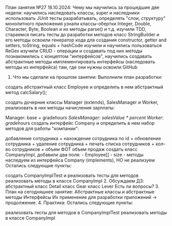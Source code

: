 План занятия №27 18.10.2024:
Чему мы научились за прошедшие две недели:
научились наследовать классы, super и наследники
использовать JUnit тесты
разрабатывать, определять "слои, структуру" монолитного приложения
узнали классы-обертки Integer, Double, Character, Byte, Boolean и их методы parse() и т.д.
изучили TDD, стараемся писать тесты до разработки методов
класс StringBuilder и его методы
освоили генератор кода для создания constructor, getter and setters, toString, equals + hashCode
изучили и научились пользоваться ReGex
изучили CRUD - операции и создавать под них методы
познакомились с концептом "интерфейсов", научились создавать абстрактные методы
имплементировать интерфейсы (наследовать методы из интерфейса) там, где они нужны
освоили GitHub
1. Что мы сделали на прошлом занятии:
   Выполнили план разработки:

создать абстрактный класс Employee и определить в нем абстрактный метод calcSalary();

создать дочерние классы Manager (extends), SalesManager и Worker, реализовать в них методы начисления зарплаты:

Manager: base + grade*hours
SalesManager: salesValue * percent
Worker: grade*hours
создать интерфейс Company и определить в нем набор методов для работы "компании":

добавление сотрудника +
нахождение сотрудника по id +
обновление cотрудника +
удаление сотрудника +
печать списка сотрудников +
кол-во сотрудников +
объем ФОТ
объем продаж
создать класс CompanyImpl, добавили два поля: - Employee[] - size - методы наследуем из интерфейса Company (implements), НО не реализуем
Остались следующие пункты:

создать CompanyImplTest и реализовать тесты для методов
реализовать методы в классе CompanyImpl
2. Обсуждаем ДЗ:
   абстрактный класс Detail
   класс Gear
   класс Lever
   Есть ли вопросы?
3. План на сегодняшнее занятие:
   Абстрактные классы и абстрактные методы
   Интерфейсы Их применение для разработки приложений -> продолжение.
4. Практика:
   Остались следующие пункты:

реализовать тесты для методов в CompanyImplTest
реализовать методы в классе CompanyImpl